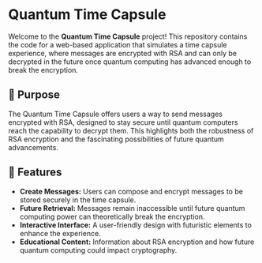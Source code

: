 # Quantum Time Capsule

Welcome to the **Quantum Time Capsule** project! This repository contains the code for a web-based application that simulates a time capsule experience, where messages are encrypted with RSA and can only be decrypted in the future once quantum computing has advanced enough to break the encryption.

## 🎯 Purpose

The Quantum Time Capsule offers users a way to send messages encrypted with RSA, designed to stay secure until quantum computers reach the capability to decrypt them. This highlights both the robustness of RSA encryption and the fascinating possibilities of future quantum advancements.

## 🌟 Features

- **Create Messages:** Users can compose and encrypt messages to be stored securely in the time capsule.
- **Future Retrieval:** Messages remain inaccessible until future quantum computing power can theoretically break the encryption.
- **Interactive Interface:** A user-friendly design with futuristic elements to enhance the experience.
- **Educational Content:** Information about RSA encryption and how future quantum computing could impact cryptography.
